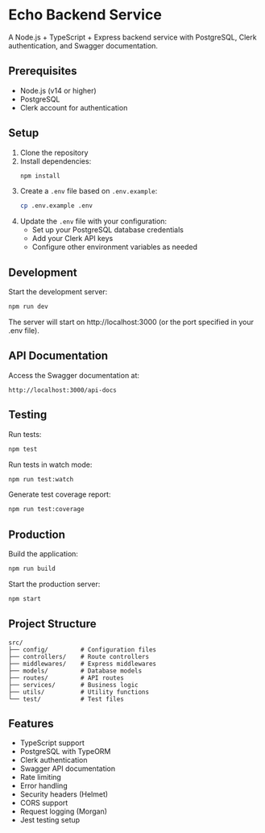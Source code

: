 # Echo Backend Service

A Node.js + TypeScript + Express backend service with PostgreSQL, Clerk authentication, and Swagger documentation.

## Prerequisites

- Node.js (v14 or higher)
- PostgreSQL
- Clerk account for authentication

## Setup

1. Clone the repository
2. Install dependencies:
   ```bash
   npm install
   ```
3. Create a `.env` file based on `.env.example`:
   ```bash
   cp .env.example .env
   ```
4. Update the `.env` file with your configuration:
   - Set up your PostgreSQL database credentials
   - Add your Clerk API keys
   - Configure other environment variables as needed

## Development

Start the development server:
```bash
npm run dev
```

The server will start on http://localhost:3000 (or the port specified in your .env file).

## API Documentation

Access the Swagger documentation at:
```
http://localhost:3000/api-docs
```

## Testing

Run tests:
```bash
npm test
```

Run tests in watch mode:
```bash
npm run test:watch
```

Generate test coverage report:
```bash
npm run test:coverage
```

## Production

Build the application:
```bash
npm run build
```

Start the production server:
```bash
npm start
```

## Project Structure

```
src/
├── config/         # Configuration files
├── controllers/    # Route controllers
├── middlewares/    # Express middlewares
├── models/         # Database models
├── routes/         # API routes
├── services/       # Business logic
├── utils/          # Utility functions
└── test/           # Test files
```

## Features

- TypeScript support
- PostgreSQL with TypeORM
- Clerk authentication
- Swagger API documentation
- Rate limiting
- Error handling
- Security headers (Helmet)
- CORS support
- Request logging (Morgan)
- Jest testing setup 